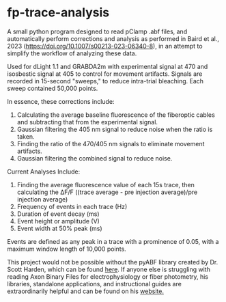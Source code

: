 # fp-trace-analysis

A small python program designed to read pClamp .abf files, and automatically perform corrections and analysis as performed in Baird et al., 2023 (https://doi.org/10.1007/s00213-023-06340-8), in an attempt to simplify the workflow of analyzing these data.

Used for dLight 1.1 and GRABDA2m with experimental signal at 470 and isosbestic signal at 405 to control for movement artifacts.
Signals are recorded in 15-second "sweeps," to reduce intra-trial bleaching. Each sweep contained 50,000 points.

In essence, these corrections include:
1. Calculating the average baseline fluorescence of the fiberoptic cables and subtracting that from the experimental signal.
2. Gaussian filtering the 405 nm signal to reduce noise when the ratio is taken.
3. Finding the ratio of the 470/405 nm signals to eliminate movement artifacts.
4. Gaussian filtering the combined signal to reduce noise.

Current Analyses Include:
1. Finding the average fluorescence value of each 15s trace, then calculating the ΔF/F ((trace average - pre injection average)/pre injection average)
2. Frequency of events in each trace (Hz)
3. Duration of event decay (ms)
4. Event height or amplitude (V)
5. Event width at 50% peak (ms)

Events are defined as any peak in a trace with a prominence of 0.05, with a maximum window length of 10,000 points.

This project would not be possible without the pyABF library created by Dr. Scott Harden, which can be found [here](https://github.com/swharden/pyABF). If anyone else is struggling with reading Axon Binary Files for electrophysiology or fiber photometry, his libraries, standalone applications, and instructional guides are extraordinarily helpful and can be found on his [website.](https://swharden.com/pyabf/)